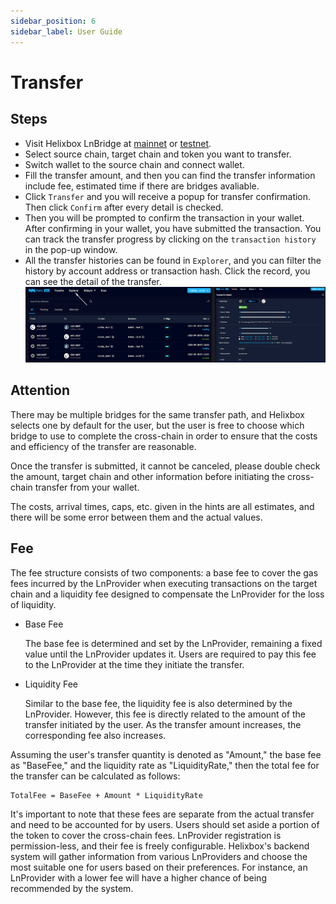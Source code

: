 ```yaml
---
sidebar_position: 6
sidebar_label: User Guide
---
```


# Transfer

## Steps

- Visit Helixbox LnBridge at [mainnet](https://bridge.helix.box/) or [testnet](https://helix-stg-test.vercel.app/).
- Select source chain, target chain and token you want to transfer.
- Switch wallet to the source chain and connect wallet.
- Fill the transfer amount, and then you can find the transfer information include fee, estimated time if there are bridges avaliable.
- Click `Transfer` and you will receive a popup for transfer confirmation. Then click `Confirm` after every detail is checked.
- Then you will be prompted to confirm the transaction in your wallet. After confirming in your wallet, you have submitted the transaction. You can track the transfer progress by clicking on the `transaction history` in the pop-up window.
- All the transfer histories can be found in `Explorer`, and you can filter the history by account address or transaction hash. Click the record, you can see the detail of the transfer.
![History Detail](./img/history-detail.png)

## Attention

There may be multiple bridges for the same transfer path, and Helixbox selects one by default for the user, but the user is free to choose which bridge to use to complete the cross-chain in order to ensure that the costs and efficiency of the transfer are reasonable.

Once the transfer is submitted, it cannot be canceled, please double check the amount, target chain and other information before initiating the cross-chain transfer from your wallet.

The costs, arrival times, caps, etc. given in the hints are all estimates, and there will be some error between them and the actual values.


## Fee

The fee structure consists of two components: a base fee to cover the gas fees incurred by the LnProvider when executing transactions on the target chain and a liquidity fee designed to compensate the LnProvider for the loss of liquidity.

* Base Fee

   The base fee is determined and set by the LnProvider, remaining a fixed value until the LnProvider updates it. Users are required to pay this fee to the LnProvider at the time they initiate the transfer.

* Liquidity Fee

   Similar to the base fee, the liquidity fee is also determined by the LnProvider. However, this fee is directly related to the amount of the transfer initiated by the user. As the transfer amount increases, the corresponding fee also increases.

Assuming the user's transfer quantity is denoted as "Amount," the base fee as "BaseFee," and the liquidity rate as "LiquidityRate," then the total fee for the transfer can be calculated as follows:

```
TotalFee = BaseFee + Amount * LiquidityRate
```

It's important to note that these fees are separate from the actual transfer and need to be accounted for by users. Users should set aside a portion of the token to cover the cross-chain fees. LnProvider registration is permission-less, and their fee is freely configurable. Helixbox's backend system will gather information from various LnProviders and choose the most suitable one for users based on their preferences. For instance, an LnProvider with a lower fee will have a higher chance of being recommended by the system.
